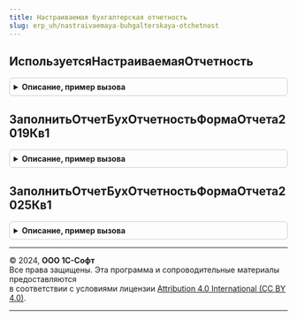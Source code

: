 ```yaml
---
title: Настраиваемая бухгалтерская отчетность
slug: erp_uh/nastraivaemaya-buhgalterskaya-otchetnost
---
```



## ИспользуетсяНастраиваемаяОтчетность
<details style="margin: 1em 0; padding: 0.5em; border: 1px solid #ccc; border-radius: 6px;">

<summary style="font-weight: bold; cursor: pointer;">Описание, пример вызова</summary>

```bsl

// Выполняет проверку используется ли для выбранных организаций настраиваемая отчетность.
//
// Параметры:
//  ПараметрыОтчета - Структура - набор именованных параметров для определения вариантов заполнения отчета.
//
// Возвращаемое значение:
//  Булево
Функция ИспользуетсяНастраиваемаяОтчетность(ПараметрыОтчета) Экспорт
```

Пример вызова
```bsl
Результат = НастраиваемаяБухгалтерскаяОтчетность.ИспользуетсяНастраиваемаяОтчетность(ПараметрыОтчета) 
```
</details>

## ЗаполнитьОтчетБухОтчетностьФормаОтчета2019Кв1
<details style="margin: 1em 0; padding: 0.5em; border: 1px solid #ccc; border-radius: 6px;">

<summary style="font-weight: bold; cursor: pointer;">Описание, пример вызова</summary>

```bsl

// Заполняет РегламентированныйОтчетБухОтчетность по форме ФормаОтчета2019Кв1.
//
// Параметры:
//  ПараметрыОтчета - Структура - набор именованных параметров для определения вариантов заполнения отчета.
//  Контейнер - Структура - Показателей отчета.
//
Процедура ЗаполнитьОтчетБухОтчетностьФормаОтчета2019Кв1(ПараметрыОтчета, Контейнер) Экспорт
```

Пример вызова
```bsl
НастраиваемаяБухгалтерскаяОтчетность.ЗаполнитьОтчетБухОтчетностьФормаОтчета2019Кв1(ПараметрыОтчета, Контейнер) 
```
</details>

## ЗаполнитьОтчетБухОтчетностьФормаОтчета2025Кв1
<details style="margin: 1em 0; padding: 0.5em; border: 1px solid #ccc; border-radius: 6px;">

<summary style="font-weight: bold; cursor: pointer;">Описание, пример вызова</summary>

```bsl

// Заполняет РегламентированныйОтчетБухОтчетность по форме ФормаОтчета2025Кв1.
//
// Параметры:
//  ПараметрыОтчета - Структура - набор именованных параметров для определения вариантов заполнения отчета.
//  Контейнер - Структура - Показателей отчета.
//
Процедура ЗаполнитьОтчетБухОтчетностьФормаОтчета2025Кв1(ПараметрыОтчета, Контейнер) Экспорт
```

Пример вызова
```bsl
НастраиваемаяБухгалтерскаяОтчетность.ЗаполнитьОтчетБухОтчетностьФормаОтчета2025Кв1(ПараметрыОтчета, Контейнер) 
```
</details>

---

© 2024, **ООО 1С-Софт**  
Все права защищены. Эта программа и сопроводительные материалы предоставляются  
в соответствии с условиями лицензии [Attribution 4.0 International (CC BY 4.0)](https://creativecommons.org/licenses/by/4.0/legalcode).

---
